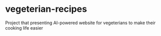 # vegeterian-recipes
Project that presenting AI-powered website for vegeterians to make their cooking life easier
